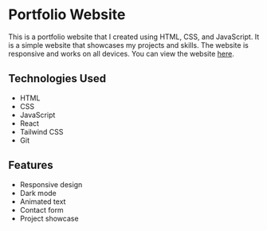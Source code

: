 # Portfolio Website
This is a portfolio website that I created using HTML, CSS, and JavaScript. It is a simple website that showcases my projects and skills. The website is responsive and works on all devices. You can view the website [here](https://portfolio-five-liart-79.vercel.app/).

## Technologies Used
- HTML
- CSS
- JavaScript
- React
- Tailwind CSS
- Git

## Features
- Responsive design
- Dark mode
- Animated text
- Contact form
- Project showcase
